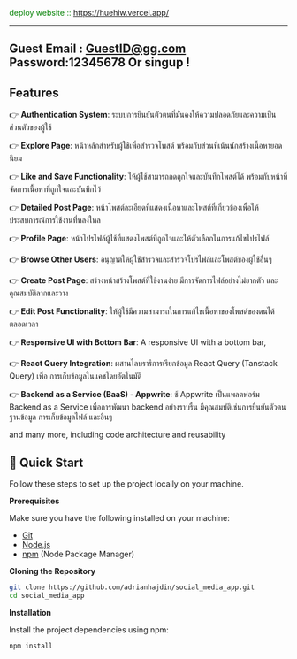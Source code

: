 
<span style="color: green">  deploy website :: https://huehiw.vercel.app/

-------------------------------------
Guest Email : GuestID@gg.com 
      Password:12345678 
      Or singup !</span>
-------------------------------------
## <a name="features"> Features</a>

👉 **Authentication System**: ระบบการยืนยันตัวตนที่มั่นคงให้ความปลอดภัยและความเป็นส่วนตัวของผู้ใช้

👉 **Explore Page**: หน้าหลักสำหรับผู้ใช้เพื่อสำรวจโพสต์ พร้อมกับส่วนที่เน้นนักสร้างเนื้อหายอดนิยม

👉 **Like and Save Functionality**: ให้ผู้ใช้สามารถกดถูกใจและบันทึกโพสต์ได้ พร้อมกับหน้าที่จัดการเนื้อหาที่ถูกใจและบันทึกไว้

👉 **Detailed Post Page**: หน้าโพสต์ละเอียดที่แสดงเนื้อหาและโพสต์ที่เกี่ยวข้องเพื่อให้ประสบการณ์การใช้งานที่หลงใหล

👉 **Profile Page**: หน้าโปรไฟล์ผู้ใช้ที่แสดงโพสต์ที่ถูกใจและให้ตัวเลือกในการแก้ไขโปรไฟล์

👉 **Browse Other Users**: อนุญาตให้ผู้ใช้สำรวจและสำรวจโปรไฟล์และโพสต์ของผู้ใช้อื่นๆ

👉 **Create Post Page**: สร้างหน้าสร้างโพสต์ที่ใช้งานง่าย มีการจัดการไฟล์อย่างไม่ยากตัว และคุณสมบัติลากและวาง

👉 **Edit Post Functionality**: ให้ผู้ใช้มีความสามารถในการแก้ไขเนื้อหาของโพสต์ของตนได้ตลอดเวลา

👉 **Responsive UI with Bottom Bar**: A responsive UI with a bottom bar, 

👉 **React Query Integration**:  ผสานไลบรารีการเรียกข้อมูล React Query (Tanstack Query) เพื่อ การเก็บข้อมูลในแคชโดยอัตโนมัติ

👉 **Backend as a Service (BaaS) - Appwrite**: ช้ Appwrite เป็นแพลตฟอร์ม Backend as a Service เพื่อการพัฒนา backend อย่างราบรื่น มีคุณสมบัติเช่นการยืนยันตัวตน ฐานข้อมูล การเก็บข้อมูลไฟล์ และอื่นๆ

and many more, including code architecture and reusability 

## <a name="quick-start">🤸 Quick Start</a>

Follow these steps to set up the project locally on your machine.

**Prerequisites**

Make sure you have the following installed on your machine:

- [Git](https://git-scm.com/)
- [Node.js](https://nodejs.org/en)
- [npm](https://www.npmjs.com/) (Node Package Manager)

**Cloning the Repository**

```bash
git clone https://github.com/adrianhajdin/social_media_app.git
cd social_media_app
```

**Installation**

Install the project dependencies using npm:

```bash
npm install
```



